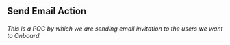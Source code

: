 ## Send Email Action

###### This is a POC by which we are sending email invitation to the users we want to Onboard.
